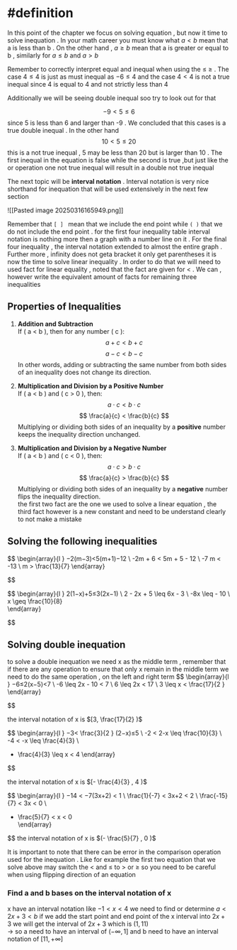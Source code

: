 # #definition   
In this  point of the chapter we focus on solving  equation  , but now  it time to  solve inequation   .  In your math  career  you must know what   $a<b$  mean that a is less than  b   . On the other hand  ,   $a\geq b$  mean  that  a is  greater or equal to  b     , similarly for  $a \leq b$   and $a>b$ 

Remember to  correctly  interpret equal and inequal   when using the  $\leq$ $\ge$  . The case     $4 \leq  4$  is  just  as must inequal  as     $-6 \leq  4$ 
and the case      $4 <  4$    is not a true  inequal  since  4 is equal  to 4  and  not strictly  less than  4  

Additionally  we will be  seeing double inequal   soo  try to  look  out for  that  

$$-9 <  5  \leq  6$$ since  5  is less than  6  and   larger  than  -9  . We concluded that this cases  is a true double inequal .  In  the other hand  
$$
10 <  5  \leq  20 
$$
this is a  not true  inequal   ,   5 may  be less than  20   but is larger  than  10 . The first inequal  in the equation is  false  while the second is true  ,but just like the  or operation  one   not true inequal  will result  in a double  not  true  inequal

The next topic will be   **interval  notation**  .  Interval  notation   is very  nice shorthand for inequation that will be  used extensively  in the  next few section 


![[Pasted image 20250316165949.png]]


Remember that  `[ ] `  mean that  we include the end point while   `( )`  that we do not include the  end point . for the first four inequality  table interval  notation    is  nothing  more  then a graph  with  a number line on it  . For the  final  four  inequality ,  the  interval  notation  extended to  almost the entire  graph  . Further more ,  infinity does not geta bracket  it only  get  parentheses 
it is now the time to solve linear  inequality .  In order to do that we will need to used fact for  linear equality  ,  noted that the fact are given  for  <  .  We can  , however  write the equivalent amount of  facts for remaining three inequalities
## Properties of Inequalities  

1. **Addition and Subtraction**  
   If \( a < b \), then for any number \( c \):  
   $$
   a + c < b + c
   $$
   $$
   a - c < b - c
   $$
   In other words, adding or subtracting the same number from both sides of an inequality does not change its direction.  

2. **Multiplication and Division by a Positive Number**  
   If \( a < b \) and \( c > 0 \), then:  
   $$
   a \cdot c < b \cdot c
   $$
   $$
   \frac{a}{c} < \frac{b}{c}
   $$
   Multiplying or dividing both sides of an inequality by a **positive** number keeps the inequality direction unchanged.  

3. **Multiplication and Division by a Negative Number**  
   If \( a < b \) and \( c < 0 \), then:  
   $$
   a \cdot c > b \cdot c
   $$
   $$
   \frac{a}{c} > \frac{b}{c}
   $$
   Multiplying or dividing both sides of an inequality by a **negative** number flips the inequality direction.  
the first two  fact are the one we used to  solve a linear equation ,  the third  fact  however is a  new  constant  and need to  be understand clearly  to not make a mistake 

## Solving the following  inequalities  
$$
\begin{array}{l }
−2(m−3)<5(m+1)−12   \\
-2m   +  6   <   5m + 5    - 12   \\
-7 m <  -13   \\
m  >   \frac{13}{7} 
\end{array}

$$


$$
\begin{array}{l }
2(1−x)+5≤3(2x−1)  \\
2  - 2x   +  5   \leq  6x  -  3   \\
-8x    \leq    -  10    \\
x \geq  \frac{10}{8}  
\end{array}

$$
## Solving double inequation  

to solve a double  inequation  we need  x as the middle term  , remember that if  there  are any operation to ensure that  only x  remain  in the middle term we need to do the same operation , on the left and right term 
$$
\begin{array}{l }
−6≤2(x−5)<7  \\
 -6 \leq 2x - 10  < 7    \\
6 \leq 2x   < 17  \\
3 \leq x   < \frac{17}{2 }  
\end{array}

$$

the interval  notation     of x is  $[3,  \frac{17}{2} )$ 




$$
\begin{array}{l }
−3< \frac{3}{2 } (2−x)≤5 \\
-2     <   2-x  \leq   \frac{10}{3} \\
-4  <   -x    \leq  \frac{4}{3}  \\
- \frac{4}{3}  \leq x   < 4 
\end{array}

$$

the interval  notation     of x is  $[- \frac{4}{3} ,  4 )$ 



$$
\begin{array}{l }
−14 <  −7(3x+2) <  1 \\
\frac{1}{-7}    <  3x+2  <   2   \\
\frac{-15}{7}    <  3x  <  0    \\
- \frac{5}{7} < x   <   0   
\end{array}

$$
the interval  notation     of x is  $(- \frac{5}{7} ,     0 )$ 

It  is  important to note that there can be  error  in the comparison operation used for the inequation .  Like for example the first two equation that we solve above   may switch the <  and $\leq$  to  >  or  $\geq$  so you need to be careful when using  flipping direction of an equation 

###     Find  a  and  b  bases  on the  interval   notation  of x 
x have an  interval  notation  like $−1<x<4$
we need to find  or determine    $a<2x+3<b$ 
if we   add the  start point and end  point  of the x interval into  $2x+3$  we will get the interval of  $2x+3$ which is  $(1, 11 )$  
->  so  a  need to have  an interval of  $( - \infty  ,  1 ]$ and  b  need to have  an interval notation of $[ 11  ,  +\infty   ]$

